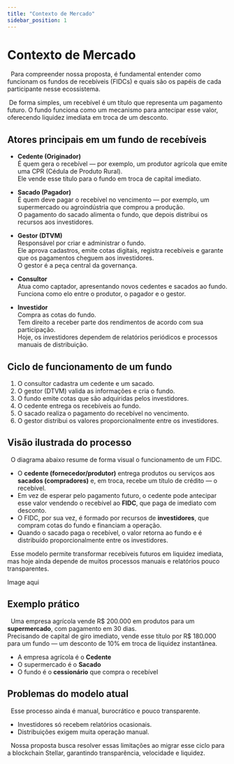 ```yaml
---
title: "Contexto de Mercado"
sidebar_position: 1
---
```


# Contexto de Mercado

&nbsp; Para compreender nossa proposta, é fundamental entender como funcionam os fundos de recebíveis (FIDCs) e quais são os papéis de cada participante nesse ecossistema.  

&nbsp;De forma simples, um recebível é um título que representa um pagamento futuro. O fundo funciona como um mecanismo para antecipar esse valor, oferecendo liquidez imediata em troca de um desconto.

## Atores principais em um fundo de recebíveis

- **Cedente (Originador)**  
  É quem gera o recebível — por exemplo, um produtor agrícola que emite uma CPR (Cédula de Produto Rural).  
  Ele vende esse título para o fundo em troca de capital imediato.

- **Sacado (Pagador)**  
  É quem deve pagar o recebível no vencimento — por exemplo, um supermercado ou agroindústria que comprou a produção.  
  O pagamento do sacado alimenta o fundo, que depois distribui os recursos aos investidores.

- **Gestor (DTVM)**  
  Responsável por criar e administrar o fundo.  
  Ele aprova cadastros, emite cotas digitais, registra recebíveis e garante que os pagamentos cheguem aos investidores.  
  O gestor é a peça central da governança.

- **Consultor**  
  Atua como captador, apresentando novos cedentes e sacados ao fundo.  
  Funciona como elo entre o produtor, o pagador e o gestor.

- **Investidor**  
  Compra as cotas do fundo.  
  Tem direito a receber parte dos rendimentos de acordo com sua participação.  
  Hoje, os investidores dependem de relatórios periódicos e processos manuais de distribuição.

## Ciclo de funcionamento de um fundo

1. O consultor cadastra um cedente e um sacado.  
2. O gestor (DTVM) valida as informações e cria o fundo.  
3. O fundo emite cotas que são adquiridas pelos investidores.  
4. O cedente entrega os recebíveis ao fundo.  
5. O sacado realiza o pagamento do recebível no vencimento.  
6. O gestor distribui os valores proporcionalmente entre os investidores.  

## Visão ilustrada do processo

&nbsp; O diagrama abaixo resume de forma visual o funcionamento de um FIDC.  

- O **cedente (fornecedor/produtor)** entrega produtos ou serviços aos **sacados (compradores)** e, em troca, recebe um título de crédito — o recebível.  
- Em vez de esperar pelo pagamento futuro, o cedente pode antecipar esse valor vendendo o recebível ao **FIDC**, que paga de imediato com desconto.  
- O FIDC, por sua vez, é formado por recursos de **investidores**, que compram cotas do fundo e financiam a operação.  
- Quando o sacado paga o recebível, o valor retorna ao fundo e é distribuído proporcionalmente entre os investidores.  

&nbsp; Esse modelo permite transformar recebíveis futuros em liquidez imediata, mas hoje ainda depende de muitos processos manuais e relatórios pouco transparentes.

<!-- ![Fluxo FIDC](../static/img/fidc-diagrama.png) --> Image aqui

## Exemplo prático

&nbsp; Uma empresa agrícola vende R$ 200.000 em produtos para um **supermercado**, com pagamento em 30 dias.  
Precisando de capital de giro imediato, vende esse título por R$ 180.000 para um fundo — um desconto de 10% em troca de liquidez instantânea.  

- A empresa agrícola é o **Cedente**  
- O supermercado é o **Sacado**  
- O fundo é o **cessionário** que compra o recebível  

## Problemas do modelo atual

&nbsp; Esse processo ainda é manual, burocrático e pouco transparente.  
- Investidores só recebem relatórios ocasionais.  
- Distribuições exigem muita operação manual.  

&nbsp; Nossa proposta busca resolver essas limitações ao migrar esse ciclo para a blockchain Stellar, garantindo transparência, velocidade e liquidez.